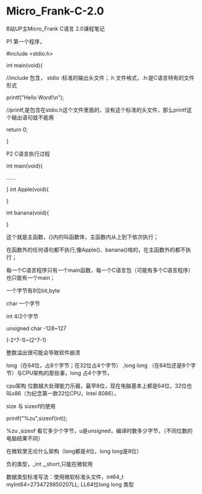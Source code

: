 # Micro_Frank-C-2.0

B站UP主Micro_Frank C语言 2.0课程笔记

P1 第一个程序，

#include <stdio.h>

int main(void){

//include 包含， stdio :标准的输出头文件；.h 文件格式，.h:是C语言特有的文件形式

  printf("Hello Word!\n");
  
//printf,是包含在stdio.h这个文件里面的，没有这个标准的头文件，那么printf这个输出语句就不能用

  return 0;
  
}

P2 C语言执行过程

int main(void){

......

}
int Apple(void){

}

int banana(void){

}

这个就是主函数，{}内的叫函数体，主函数内从上到下依次执行；

在函数外的任何语句都不执行,像Apple()、banana()啥的，在主函数外的都不执行；

每一个C语言程序只有一个main函数，每一个C语言包（可能有多个C语言程序）也只能有一个main；

一个字节有8位bit,byte

char 一个字节

int 4/2个字节



unsigned char -128~127

(-2^7-1)~(2^7-1)

整数溢出很可能会导致软件崩溃

long（在64位，占8个字节；在32位占4个字节） ,long long （在64位还是8个字节）与CPU架构的那些事，long 占4个字节，

cpu架构 位数越大处理能力乐器，最早8位，现在电脑基本上都是64位，32位也叫x86（为纪念第一款32位CPU，Intel 8086），

size 与 sizeof的使用

printf("%zu",sizeof(int));

%zu ,sizeof 看它多少个字节，u是unsigned，编译时数多少字节，（不同位数的电脑结果不同）

在微软里无论什么架构（long都是4位，long long是8位）

负的类型，_int ,_short,只能在微软用

数据类型标准写法：使用微软标准头文件，int64_t myInt64=2734729850207LL; LL64位long long 类型






